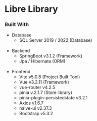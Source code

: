 # Libre Library

### Built With

- Database
  - SQL Server 2019 / 2022 (Database)
    <br/><br/>
- Backend
  - SpringBoot v3.1.2 (Framework)
  - Jpa / Hibernate (ORM)
    <br/><br/>
- Frontend
  - Vite v5.0.8 (Project Built Tool)
  - Vue v3.3.11 (Framework)
  - vue-router v4.2.5
  - pinia v.2.1.7 (Store library)
  - pinia-plugin-persistedstate v3.2.1
  - Axios v1.6.7
  - naive-ui v2.37.3
  - Bootstrap v5.3.2
    <br/><br/>
